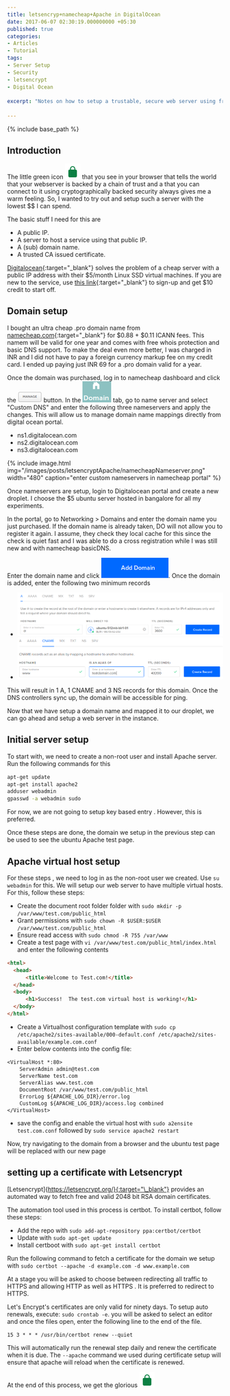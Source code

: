 ```yaml
---
title: letsencryp+namecheap+Apache in DigitalOcean
date: 2017-06-07 02:30:19.000000000 +05:30
published: true 
categories:
- Articles
- Tutorial
tags:
- Server Setup
- Security
- letsencrypt
- Digital Ocean

excerpt: "Notes on how to setup a trustable, secure web server using free/low cost tools from namecheap, letsencrypt and digitalocean"

---
```

<style>
div {
  text-align: justify;
  text-justify: inter-word;
}
</style>


{% include base_path %}

## Introduction

The little green icon ![greenLock](/images/posts/letsencryptApache/greenLock.svg) that you see in your browser that tells the world that your webserver is backed by a chain of trust and a that you can connect to it using cryptographically backed security always gives me a warm feeling. So, I wanted to try out and setup such a server with the lowest $$ I can spend. 

The basic stuff I need for this are

- A public IP.
- A server to host a service using that public IP.
- A (sub) domain name.
- A trusted CA issued certificate.

[Digitalocean](https://www.digitalocean.com/){:target="\_blank"} solves the problem of a cheap server with a public IP address with their $5/month Linux SSD virtual machines. If you are new to the service, use [this link](https://m.do.co/c/010611f6f206){:target="\_blank"} to sign-up  and get $10 credit to start off.

## Domain setup 

I bought an ultra cheap .pro domain name from [namecheap.com](https://www.namecheap.com){:target="\_blank"} for $0.88 + $0.11 ICANN fees. This namem will be valid for one year and comes with free whois protection and basic DNS support. To make the deal even more better, I was charged in INR and I did not have to pay a foreign currency markup fee on my credit card. I ended up paying just INR 69 for a .pro domain valid for a year.  

Once the domain was purchased, log in to namecheap dashboard and click the ![manage](/images/posts/letsencryptApache/namecheapManage.png) button. In the ![Domain](/images/posts/letsencryptApache/namecheapDomain.png) tab, go to name server and select "Custom DNS" and enter the following three nameservers and apply the changes. This will allow us to manage domain name mappings directly from digital ocean portal.

-  ns1.digitalocean.com
-  ns2.digitalocean.com
-  ns3.digitalocean.com

{% include image.html
	img="/images/posts/letsencryptApache/namecheapNameserver.png"
	width="480"
	caption="enter custom nameservers in namecheap portal"
%}

Once nameservers are setup, login to  Digitalocean portal and create a new droplet. I choose the $5 ubuntu server hosted in bangalore for all my experiments.

In the portal, go to Networking > Domains and enter the domain name you just purchased. If the domain name is already taken, DO will not allow you to register it again. I assume, they check they local cache for this since the check is quiet fast and I was able to do a cross registration while I was still new and with namecheap basicDNS.

Enter the domain name and click ![Add Domain](/images/posts/letsencryptApache/DOAddDomain.png). Once the domain is added, enter the following two minimum records  

-  ![A Record](/images/posts/letsencryptApache/DOARec.png) 
-  ![CNAME](/images/posts/letsencryptApache/DOCNAME.png)

This will result in 1 A, 1 CNAME and 3 NS records for this domain. Once the DNS controllers sync up, the domain will be accessible for ping.

Now that we have setup a domain name and mapped it to our droplet, we can go ahead and setup a web server in the instance. 

## Initial server setup

To start with, we need to create a non-root user and install Apache server. Run the following commands for this

```bash
apt-get update
apt-get install apache2
adduser webadmin
gpasswd -a webadmin sudo
```

For now, we are not going to setup key based entry . However, this is preferred. 

Once these steps are done, the domain we setup in the previous step can be used to see the ubuntu Apache test page. 

## Apache virtual host setup

For these steps , we need to log in as the non-root user we created. Use `su webadmin` for this. We will setup our web server to have multiple virtual hosts. For this, follow these steps:

- Create the document root folder folder with `sudo mkdir -p /var/www/test.com/public_html`
- Grant permissions with `sudo chown -R $USER:$USER /var/www/test.com/public_html`
- Ensure read access with `sudo chmod -R 755 /var/www`
- Create a test page with `vi /var/www/test.com/public_html/index.html` and enter the following contents

```html
<html>
  <head>
      <title>Welcome to Test.com!</title>
  </head>
  <body>
      <h1>Success!  The test.com virtual host is working!</h1>
  </body>
</html>
```

- Create a Virtualhost configuration template with `sudo cp /etc/apache2/sites-available/000-default.conf /etc/apache2/sites-available/example.com.conf`
- Enter below contents into the config file:

```config
<VirtualHost *:80>
    ServerAdmin admin@test.com
    ServerName test.com
    ServerAlias www.test.com
    DocumentRoot /var/www/test.com/public_html
    ErrorLog ${APACHE_LOG_DIR}/error.log
    CustomLog ${APACHE_LOG_DIR}/access.log combined
</VirtualHost>
```

- save the config and enable the virtual host with `sudo a2ensite test.com.conf` followed by `sudo service apache2 restart`

Now, try navigating to the domain from a browser and the ubuntu test page will be replaced with our new page

## setting up a certificate with Letsencrypt

[Letsencrypt]{https://letsencrypt.org/}{:target="\_blank"} provides an automated way to fetch free and valid 2048 bit RSA domain certificates. 

The automation tool used in this process is certbot. To install certbot, follow these steps:

- Add the repo with `sudo add-apt-repository ppa:certbot/certbot`
- Update with `sudo apt-get update`
- Install certboot with `sudo apt-get install certbot`

Run the following command to fetch a certificate for the domain we setup with `sudo certbot --apache -d example.com -d www.example.com`

At a stage you will be asked to choose between redirecting all traffic to HTTPS and allowing HTTP as well as HTTPS . It is preferred to redirect to HTTPS.

Let's Encrypt's certificates are only valid for ninety days. To setup auto renewals, execute: `sudo crontab -e`. you will be asked to select an editor and once the files open, enter the following line to the end of the file. 

```
15 3 * * * /usr/bin/certbot renew --quiet
```

This will automatically run the renewal step daily and renew the certificate when it is due. The `--apache` command we used during certificate setup will ensure that apache will reload when the certificate is renewed. 

At the end of this process, we get the glorious ![little green Lock](/images/posts/letsencryptApache/greenLock.svg)  

